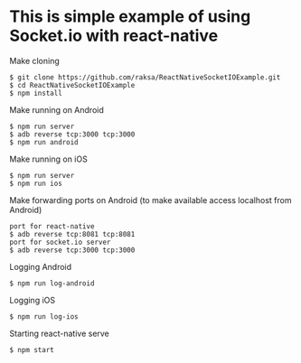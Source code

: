 This is simple example of using Socket.io with react-native
===

Make cloning
```
$ git clone https://github.com/raksa/ReactNativeSocketIOExample.git
$ cd ReactNativeSocketIOExample
$ npm install
```

Make running on Android
```
$ npm run server
$ adb reverse tcp:3000 tcp:3000
$ npm run android
```

Make running on iOS
```
$ npm run server
$ npm run ios
```

Make forwarding ports on Android (to make available access localhost from Android)
```
port for react-native
$ adb reverse tcp:8081 tcp:8081
port for socket.io server
$ adb reverse tcp:3000 tcp:3000
```

Logging Android
```
$ npm run log-android
```

Logging iOS
```
$ npm run log-ios
```

Starting react-native serve
```
$ npm start
```
